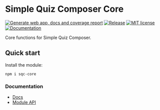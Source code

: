 # Simple Quiz Composer Core

[![Generate web app, docs and coverage report](https://github.com/Edu-Games-Academy/Simple-Quiz-Composer/actions/workflows/gh-page.yml/badge.svg)](https://github.com/Edu-Games-Academy/Simple-Quiz-Composer/actions/workflows/gh-page.yml)
[![Release](https://github.com/Edu-Games-Academy/Simple-Quiz-Composer/actions/workflows/release.yml/badge.svg)](https://github.com/Edu-Games-Academy/Simple-Quiz-Composer/actions/workflows/release.yml)
[![MIT license](https://img.shields.io/:license-mit-blue.svg)](https://opensource.org/licenses/MIT)
[![Documentation](https://img.shields.io/badge/-Documentation-green)](https://edu-games-academy.github.io/Simple-Quiz-Composer/core/docs/)

Core functions for Simple Quiz Composer.

## Quick start

Install the module:

```
npm i sqc-core
```

### Documentation

- [Docs](https://edu-games-academy.github.io/Simple-Quiz-Composer/core/docs/)
- [Module API](https://edu-games-academy.github.io/Simple-Quiz-Composer/core/docs/modules.html)
